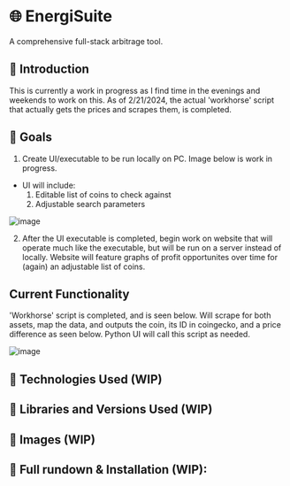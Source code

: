 # 🌐 EnergiSuite
A comprehensive full-stack arbitrage tool. 

## 📝 Introduction
This is currently a work in progress as I find time in the evenings and weekends to work on this. As of 2/21/2024, the actual 'workhorse' script that actually gets the prices and scrapes them, is completed.

## 🎯 Goals
1. Create UI/executable to be run locally on PC. Image below is work in progress.
* UI will include:
  1. Editable list of coins to check against
  2. Adjustable search parameters
  
![image](https://github.com/sometimesb/EnergiSuite/assets/77695101/60197504-3725-48a9-9f57-2aeaf91572cc)

 2. After the UI executable is completed, begin work on website that will operate much like the executable, but will be run on a server instead of locally. Website will feature graphs of profit opportunites over time for (again) an adjustable list of coins.

## Current Functionality
'Workhorse' script is completed, and is seen below. Will scrape for both assets, map the data, and outputs the coin, its ID in coingecko, and a price difference as seen below. Python UI will call this script as needed.

![image](https://github.com/sometimesb/EnergiSuite/assets/77695101/fa4f736d-dfa8-4102-bbc0-8a44a3c09e05)

## 🔧 Technologies Used (WIP)

## 📙 Libraries and Versions Used (WIP)

## 🚀 Images (WIP)

## 📄 Full rundown & Installation (WIP):
